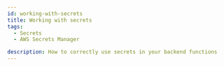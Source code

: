 ```yaml
---
id: working-with-secrets
title: Working with secrets
tags:
  - Secrets
  - AWS Secrets Manager

description: How to correctly use secrets in your backend functions
---
```



